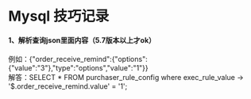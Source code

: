 # Mysql 技巧记录

#### 1、解析查询json里面内容（5.7版本以上才ok）
例如：{"order_receive_remind":{"options":{"value":"3"},"type":"options","value":"1"}}<br>
解答：SELECT * FROM purchaser_rule_config where exec_rule_value -> '$.order_receive_remind.value' = '1';
